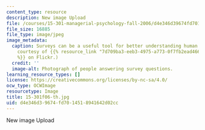 ```yaml
---
content_type: resource
description: New image Upload
file: /courses/15-301-managerial-psychology-fall-2006/d4e346d39674fd7014518941642d02cc_15-301f06-th.jpg
file_size: 16885
file_type: image/jpeg
image_metadata:
  caption: Surveys can be a useful tool for better understanding human behavior. (Image
    courtesy of {{% resource_link "7d709ba3-eeb3-4975-a773-0f7fb2ead466" "seikatsu"
    %}} on Flickr.)
  credit: ''
  image-alt: Photograph of people answering survey questions.
learning_resource_types: []
license: https://creativecommons.org/licenses/by-nc-sa/4.0/
ocw_type: OCWImage
resourcetype: Image
title: 15-301f06-th.jpg
uid: d4e346d3-9674-fd70-1451-8941642d02cc
---
```

New image Upload